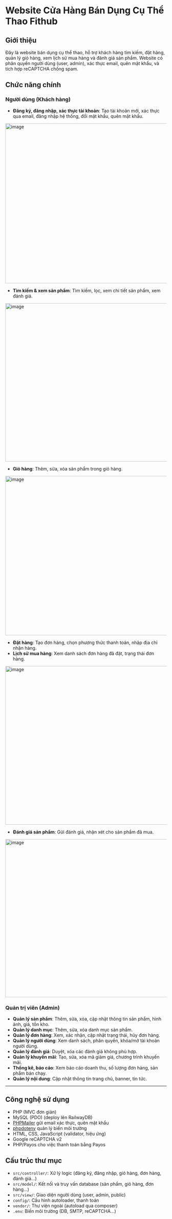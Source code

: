 # Website Cửa Hàng Bán Dụng Cụ Thể Thao Fithub

## Giới thiệu

Đây là website bán dụng cụ thể thao, hỗ trợ khách hàng tìm kiếm, đặt hàng, quản lý giỏ hàng, xem lịch sử mua hàng và đánh giá sản phẩm. Website có phân quyền người dùng (user, admin), xác thực email, quên mật khẩu, và tích hợp reCAPTCHA chống spam.

## Chức năng chính

### Người dùng (Khách hàng)

- **Đăng ký, đăng nhập, xác thực tài khoản**: Tạo tài khoản mới, xác thực qua email, đăng nhập hệ thống, đổi mật khẩu, quên mật khẩu.
<img width="975" height="500" alt="image" src="https://github.com/user-attachments/assets/252daa46-38ab-42fc-869b-7af372680f69" />

- **Tìm kiếm & xem sản phẩm**: Tìm kiếm, lọc, xem chi tiết sản phẩm, xem đánh giá.
<img width="975" height="495" alt="image" src="https://github.com/user-attachments/assets/99820359-3d97-4043-8b60-0b9abf6a6f48" />

- **Giỏ hàng**: Thêm, sửa, xóa sản phẩm trong giỏ hàng.
<img width="975" height="498" alt="image" src="https://github.com/user-attachments/assets/983e0165-4f66-4fec-8c6c-cb3dbb8961a6" />

- **Đặt hàng**: Tạo đơn hàng, chọn phương thức thanh toán, nhập địa chỉ nhận hàng.
- **Lịch sử mua hàng**: Xem danh sách đơn hàng đã đặt, trạng thái đơn hàng.
<img width="975" height="496" alt="image" src="https://github.com/user-attachments/assets/9e8875b8-4634-4c27-8f5d-0b4b0636e463" />

- **Đánh giá sản phẩm**: Gửi đánh giá, nhận xét cho sản phẩm đã mua.
<img width="975" height="494" alt="image" src="https://github.com/user-attachments/assets/f781f2cd-f48c-45e2-906e-fc5f95287234" />

### Quản trị viên (Admin)

- **Quản lý sản phẩm**: Thêm, sửa, xóa, cập nhật thông tin sản phẩm, hình ảnh, giá, tồn kho.
- **Quản lý danh mục**: Thêm, sửa, xóa danh mục sản phẩm.
- **Quản lý đơn hàng**: Xem, xác nhận, cập nhật trạng thái, hủy đơn hàng.
- **Quản lý người dùng**: Xem danh sách, phân quyền, khóa/mở tài khoản người dùng.
- **Quản lý đánh giá**: Duyệt, xóa các đánh giá không phù hợp.
- **Quản lý khuyến mãi**: Tạo, sửa, xóa mã giảm giá, chương trình khuyến mãi.
- **Thống kê, báo cáo**: Xem báo cáo doanh thu, số lượng đơn hàng, sản phẩm bán chạy.
- **Quản lý nội dung**: Cập nhật thông tin trang chủ, banner, tin tức.

---

## Công nghệ sử dụng

- PHP (MVC đơn giản)
- MySQL (PDO) (deploy lên RailwayDB)
- [PHPMailer](src/PHPMailer/) gửi email xác thực, quên mật khẩu
- [phpdotenv](src/phpdotenv-5.6.2/) quản lý biến môi trường
- HTML, CSS, JavaScript (validator, hiệu ứng)
- Google reCAPTCHA v2
- PHP/Payos cho việc thanh toán bằng Payos

## Cấu trúc thư mục

- `src/controller/`: Xử lý logic (đăng ký, đăng nhập, giỏ hàng, đơn hàng, đánh giá...)
- `src/model/`: Kết nối và truy vấn database (sản phẩm, giỏ hàng, đơn hàng...)
- `src/view/`: Giao diện người dùng (user, admin, public)
- `config/`: Cấu hình autoloader, thanh toán
- `vendor/`: Thư viện ngoài (autoload qua composer)
- `.env`: Biến môi trường (DB, SMTP, reCAPTCHA...)
